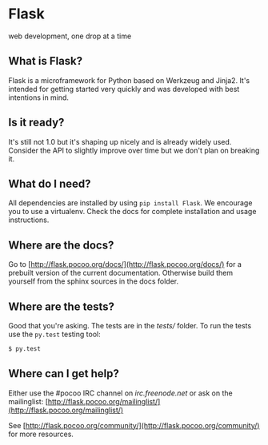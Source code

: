 # Flask

web development, one drop at a time

## What is Flask?

Flask is a microframework for Python based on Werkzeug and Jinja2.  It's intended for getting started very quickly
and was developed with best intentions in mind.

## Is it ready?

It's still not 1.0 but it's shaping up nicely and is already widely used. Consider the API to slightly
improve over time but we don't plan on breaking it.

## What do I need?

All dependencies are installed by using `pip install Flask`. We encourage you to use a virtualenv.
Check the docs for complete installation and usage instructions.

## Where are the docs?

Go to [http://flask.pocoo.org/docs/](http://flask.pocoo.org/docs/) for a prebuilt version of the current documentation.
Otherwise build them yourself from the sphinx sources in the docs folder.

## Where are the tests?

Good that you're asking.  The tests are in the *tests/* folder.  To run the tests use the
`py.test` testing tool:

```sh
$ py.test
```

## Where can I get help?

Either use the #pocoo IRC channel on *irc.freenode.net* or ask on the mailinglist: [http://flask.pocoo.org/mailinglist/](http://flask.pocoo.org/mailinglist/)

See [http://flask.pocoo.org/community/](http://flask.pocoo.org/community/) for more resources.
